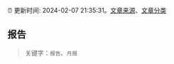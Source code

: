 :alarm_clock: 更新时间: 2024-02-07 21:35:31。[文章来源](/README.md)、[文章分类](/TAGS.md)

## 报告


> 关键字：`报告`、`月报`



